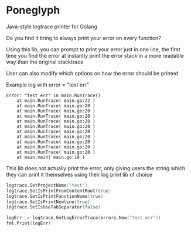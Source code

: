 # Poneglyph
Java-style logtrace printer for Golang

Do you find it tiring to always print your error on every function?

Using this lib, you can prompt to print your error just in one line, the first time you find the error at instantly print the error stack in a more readable way than the original stacktrace

User can also modify which options on how the error should be printed

Example log with error = "test err"
```azure
Error: "test err" in main.RunTrace()
    at main.RunTrace( main.go:22 )
    at main.RunTrace( main.go:20 )
    at main.RunTrace( main.go:20 )
    at main.RunTrace( main.go:20 )
    at main.RunTrace( main.go:20 )
    at main.RunTrace( main.go:20 )
    at main.RunTrace( main.go:20 )
    at main.RunTrace( main.go:20 )
    at main.RunTrace( main.go:20 )
    at main.RunTrace( main.go:20 )
    at main.RunTrace( main.go:20 )
    at main.main( main.go:10 )
```

This lib does not actually print the error, only giving users the string which they can print it themselves using their log print lib of choice

```go
logtrace.SetProjectName("test")
logtrace.SetIsPrintFromContentRoot(true)
logtrace.SetIsPrintFunctionName(true)
logtrace.SetIsPrintNewline(true)
logtrace.SetIsUseTabSeparator(false)

logErr := logtrace.GetLogErrorTrace(errors.New("test err"))
fmt.Print(logErr)
```
